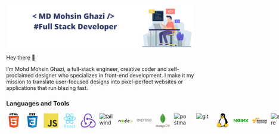 ![](https://github.com/MDMohsinGhazi/MDMohsinGhazi/blob/main/Screenshot%202022-06-12%20174450.png?raw=true)

Hey there 👋

I’m Mohd Mohsin Ghazi, a  full-stack engineer, creative coder and self-proclaimed designer who specializes in front-end development. I make it my mission to translate user-focused designs into pixel-perfect websites or applications that run blazing fast.

<!-- Want to know more about me? Check out my portfolio. -->

<h3 align="left">Languages and Tools</h3>

<p align="left"  style=" display: flex;
  gap: 10px; ">
  
<!--   html5 -->
<img src="https://raw.githubusercontent.com/devicons/devicon/master/icons/html5/html5-original-wordmark.svg" alt="html5" width="40" height="40"/> 

  
<!--   CSS3 -->
   <img src="https://raw.githubusercontent.com/devicons/devicon/master/icons/css3/css3-original-wordmark.svg" alt="css3" width="40" height="40"/>
    
<!--   JavaScript -->
<img src="https://raw.githubusercontent.com/devicons/devicon/master/icons/javascript/javascript-original.svg" alt="javascript" width="40" height="40"/> 
  
<!--   React   -->
   <img src="https://raw.githubusercontent.com/devicons/devicon/master/icons/react/react-original-wordmark.svg" alt="react" width="40" height="40"/>
  
<!--   Redux  -->
  <img src="https://raw.githubusercontent.com/devicons/devicon/master/icons/redux/redux-original.svg" alt="redux" width="40" height="40"/> 
  
<!--   Tailwind -->
   <img src="https://www.vectorlogo.zone/logos/tailwindcss/tailwindcss-icon.svg" alt="tailwind" width="40" height="40"/>
  
<!--   node -->
<img src="https://raw.githubusercontent.com/devicons/devicon/master/icons/nodejs/nodejs-original-wordmark.svg" alt="express" width="40" height="40"/>

<!-- express  -->
<img src="https://raw.githubusercontent.com/devicons/devicon/master/icons/express/express-original-wordmark.svg" alt="express" width="40" height="40"/>
  
  <!--   MongoDB -->
<img src="https://raw.githubusercontent.com/devicons/devicon/master/icons/mongodb/mongodb-original-wordmark.svg" alt="mongodb" width="40" height="40"/>

<!--   Postmam -->
<img src="https://www.vectorlogo.zone/logos/getpostman/getpostman-icon.svg" alt="postman" width="40" height="40"/> 
    <br/>
<!--   git -->
 <img src="https://www.vectorlogo.zone/logos/git-scm/git-scm-icon.svg" alt="git" width="40" height="40"/> 
  
<!--   Linux -->
<img src="https://raw.githubusercontent.com/devicons/devicon/master/icons/linux/linux-original.svg" alt="linux" width="40" height="40"/>
  
<!--   Nginx -->
<img src="https://raw.githubusercontent.com/devicons/devicon/master/icons/nginx/nginx-original.svg" alt="nginx" width="40" height="40"/>
    
<!--     Colud -->
 <img src="https://raw.githubusercontent.com/devicons/devicon/master/icons/amazonwebservices/amazonwebservices-original-wordmark.svg" alt="aws" width="40" height="40"/> 
 <img src="https://www.vectorlogo.zone/logos/microsoft_azure/microsoft_azure-icon.svg" alt="azure" width="40" height="40"/> 
 <img src="https://www.vectorlogo.zone/logos/google_cloud/google_cloud-icon.svg" alt="gcp" width="40" height="40" />
  </p>

